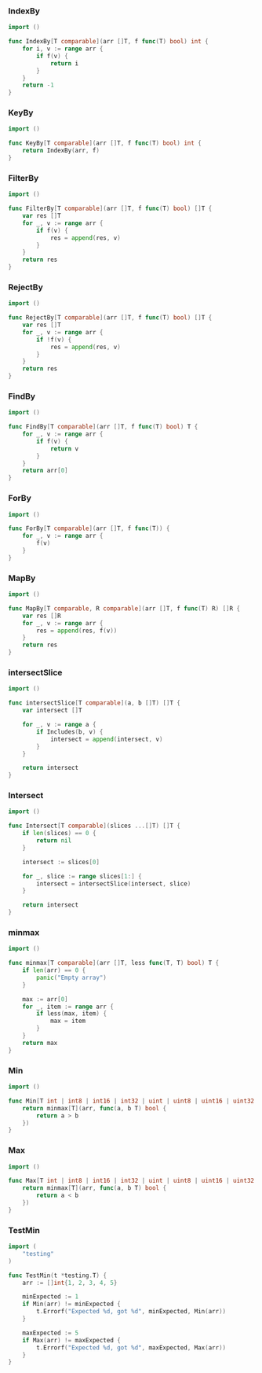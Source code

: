 
### IndexBy
```go
import ()
```

```go
func IndexBy[T comparable](arr []T, f func(T) bool) int {
	for i, v := range arr {
		if f(v) {
			return i
		}
	}
	return -1
}
```

### KeyBy
```go
import ()
```

```go
func KeyBy[T comparable](arr []T, f func(T) bool) int {
	return IndexBy(arr, f)
}
```

### FilterBy
```go
import ()
```

```go
func FilterBy[T comparable](arr []T, f func(T) bool) []T {
	var res []T
	for _, v := range arr {
		if f(v) {
			res = append(res, v)
		}
	}
	return res
}
```

### RejectBy
```go
import ()
```

```go
func RejectBy[T comparable](arr []T, f func(T) bool) []T {
	var res []T
	for _, v := range arr {
		if !f(v) {
			res = append(res, v)
		}
	}
	return res
}
```

### FindBy
```go
import ()
```

```go
func FindBy[T comparable](arr []T, f func(T) bool) T {
	for _, v := range arr {
		if f(v) {
			return v
		}
	}
	return arr[0]
}
```

### ForBy
```go
import ()
```

```go
func ForBy[T comparable](arr []T, f func(T)) {
	for _, v := range arr {
		f(v)
	}
}
```

### MapBy
```go
import ()
```

```go
func MapBy[T comparable, R comparable](arr []T, f func(T) R) []R {
	var res []R
	for _, v := range arr {
		res = append(res, f(v))
	}
	return res
}
```

### intersectSlice
```go
import ()
```

```go
func intersectSlice[T comparable](a, b []T) []T {
	var intersect []T

	for _, v := range a {
		if Includes(b, v) {
			intersect = append(intersect, v)
		}
	}

	return intersect
}
```

### Intersect
```go
import ()
```

```go
func Intersect[T comparable](slices ...[]T) []T {
	if len(slices) == 0 {
		return nil
	}

	intersect := slices[0]

	for _, slice := range slices[1:] {
		intersect = intersectSlice(intersect, slice)
	}

	return intersect
}
```

### minmax
```go
import ()
```

```go
func minmax[T comparable](arr []T, less func(T, T) bool) T {
	if len(arr) == 0 {
		panic("Empty array")
	}

	max := arr[0]
	for _, item := range arr {
		if less(max, item) {
			max = item
		}
	}
	return max
}
```

### Min
```go
import ()
```

```go
func Min[T int | int8 | int16 | int32 | uint | uint8 | uint16 | uint32 | uint64 | float32 | float64 | string](arr []T) T {
	return minmax[T](arr, func(a, b T) bool {
		return a > b
	})
}
```

### Max
```go
import ()
```

```go
func Max[T int | int8 | int16 | int32 | uint | uint8 | uint16 | uint32 | uint64 | float32 | float64 | string](arr []T) T {
	return minmax[T](arr, func(a, b T) bool {
		return a < b
	})
}
```

### TestMin
```go
import (
	"testing"
)
```

```go
func TestMin(t *testing.T) {
	arr := []int{1, 2, 3, 4, 5}

	minExpected := 1
	if Min(arr) != minExpected {
		t.Errorf("Expected %d, got %d", minExpected, Min(arr))
	}

	maxExpected := 5
	if Max(arr) != maxExpected {
		t.Errorf("Expected %d, got %d", maxExpected, Max(arr))
	}
}
```
